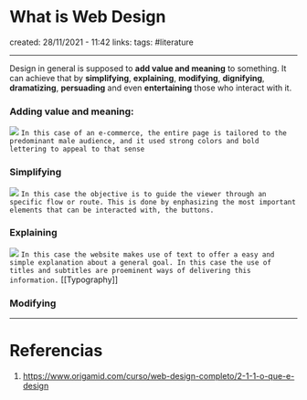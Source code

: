 # What is Web Design
created: 28/11/2021 - 11:42
links:
tags: #literature

---

Design in general is supposed to **add value and meaning** to something. It can achieve that by **simplifying**, **explaining**, **modifying**, **dignifying**, **dramatizing**, **persuading** and even **entertaining** those who interact with it.

### Adding value and meaning:
![](Pasted%20image%2020211128114637.png)
`In this case of an e-commerce, the entire page is tailored to the predominant male audience, and it used strong colors and bold lettering to appeal to that sense`

### Simplifying
![](Pasted%20image%2020211128114810.png)
`In this case the objective is to guide the viewer through an specific flow or route. This is done by enphasizing the most important elements that can be interacted with, the buttons.`

### Explaining
![](Pasted%20image%2020211128115002.png)
`In this case the website makes use of text to offer a easy and simple explanation about a general goal. In this case the use of titles and subtitles are proeminent ways of delivering this information.` [[Typography]]

### Modifying



---

# Referencias
1. https://www.origamid.com/curso/web-design-completo/2-1-1-o-que-e-design